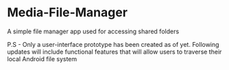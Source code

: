 # Media-File-Manager
A simple file manager app used for accessing shared folders 

P.S - Only a user-interface prototype has been created as of yet. Following updates will include functional features that will allow users to traverse their local Android file system
